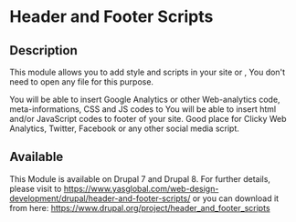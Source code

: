 # Header and Footer Scripts

## Description
This module allows you to add style and scripts in your site or , You don't need to open any file for this purpose.

You will be able to insert Google Analytics or other Web-analytics code, meta-informations, CSS and JS codes to 
You will be able to insert html and/or JavaScript codes to footer of your site. Good place for Clicky Web Analytics, Twitter, Facebook or any other social media script.

## Available
This Module is available on Drupal 7 and Drupal 8. For further details, please visit to 
https://www.yasglobal.com/web-design-development/drupal/header-and-footer-scripts/ or you can download it from here: 
https://www.drupal.org/project/header_and_footer_scripts

